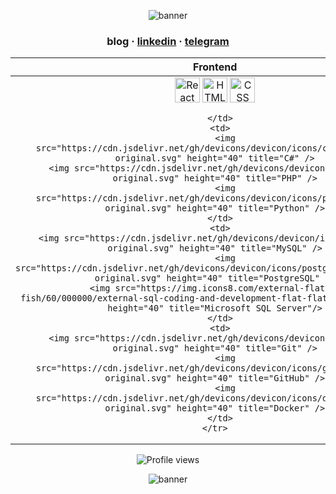 <!-- Top banner (fire style GIF or any other background) -->
<p align="center">
  <img src="https://iili.io/dBau4ZN.gif" alt="banner" />
</p>

<h3 align="center">blog · <a href="https://www.linkedin.com/in/theaxmedovv/">linkedin</a> · <a href="https://t.me/theaxmedovv">telegram</a></h3>

<!-- Tech stack table -->
<table align="center">
  <thead>
    <tr>
      <th>Frontend</th>
      <th>Backend</th>
      <th>Database</th>
      <th>Extra</th>
    </tr>
  </thead>
  <tbody align="center">
    <tr>
      <td>
        <img src="https://cdn.jsdelivr.net/gh/devicons/devicon/icons/react/react-original.svg" height="40" title="React" />
        <img src="https://cdn.jsdelivr.net/gh/devicons/devicon/icons/html5/html5-original.svg" height="40" title="HTML" />
        <img src="https://cdn.jsdelivr.net/gh/devicons/devicon/icons/css3/css3-original.svg" height="40" title="CSS" />
        
      </td>
      <td>
        <img src="https://cdn.jsdelivr.net/gh/devicons/devicon/icons/csharp/csharp-original.svg" height="40" title="C#" />
        <img src="https://cdn.jsdelivr.net/gh/devicons/devicon/icons/php/php-original.svg" height="40" title="PHP" />
        <img src="https://cdn.jsdelivr.net/gh/devicons/devicon/icons/python/python-original.svg" height="40" title="Python" />
      </td>
      <td>
        <img src="https://cdn.jsdelivr.net/gh/devicons/devicon/icons/mysql/mysql-original.svg" height="40" title="MySQL" />
        <img src="https://cdn.jsdelivr.net/gh/devicons/devicon/icons/postgresql/postgresql-original.svg" height="40" title="PostgreSQL" />
        <img src="https://img.icons8.com/external-flat-juicy-fish/60/000000/external-sql-coding-and-development-flat-flat-juicy-fish.png" height="40" title="Microsoft SQL Server"/>
      </td>
      <td>
        <img src="https://cdn.jsdelivr.net/gh/devicons/devicon/icons/git/git-original.svg" height="40" title="Git" />
        <img src="https://cdn.jsdelivr.net/gh/devicons/devicon/icons/github/github-original.svg" height="40" title="GitHub" />
        <img src="https://cdn.jsdelivr.net/gh/devicons/devicon/icons/docker/docker-original.svg" height="40" title="Docker" />
      </td>
    </tr>
  </tbody>
</table>

<!-- View counter -->
<p align="center">
  <img src="https://komarev.com/ghpvc/?username=theaxmedovv&color=orange" alt="Profile views"/>
</p>

<!-- Bottom banner -->
<p align="center">
  <img src="https://iili.io/dBau4ZN.gif" alt="banner" />
</p>
